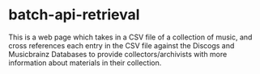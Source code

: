 # batch-api-retrieval
This is a web page which takes in a CSV file of a collection of music, and cross references each entry in the CSV file against the Discogs and Musicbrainz Databases to provide collectors/archivists with more information about materials in their collection.
